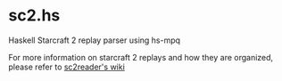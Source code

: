 sc2.hs
======

Haskell Starcraft 2 replay parser using hs-mpq

For more information on starcraft 2 replays and how they are organized, please refer to [sc2reader's wiki](https://github.com/GraylinKim/sc2reader/wiki/Replay-Format-Home)
